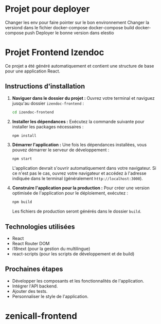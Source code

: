 # Projet pour deployer
Changer les env pour faire pointer sur le bon environnement
Changer la versiond dans le fichier docker-compose
docker-compose build
docker-compose push
Deployer le bonne version dans elestio

# Projet Frontend Izendoc

Ce projet a été généré automatiquement et contient une structure de base pour une application React.

## Instructions d'installation

1. **Naviguer dans le dossier du projet :**
   Ouvrez votre terminal et naviguez jusqu'au dossier `izendoc-frontend` :
   ```bash
   cd izendoc-frontend
   ```

2. **Installer les dépendances :**
   Exécutez la commande suivante pour installer les packages nécessaires :
   ```bash
   npm install
   ```

3. **Démarrer l'application :**
   Une fois les dépendances installées, vous pouvez démarrer le serveur de développement :
   ```bash
   npm start
   ```
   L'application devrait s'ouvrir automatiquement dans votre navigateur. Si ce n'est pas le cas, ouvrez votre navigateur et accédez à l'adresse indiquée dans le terminal (généralement `http://localhost:3000`).

4. **Construire l'application pour la production :**
    Pour créer une version optimisée de l'application pour le déploiement, exécutez :
    ```bash
    npm build
    ```
    Les fichiers de production seront générés dans le dossier `build`.

## Technologies utilisées

*   React
*   React Router DOM
*   i18next (pour la gestion du multilingue)
*   react-scripts (pour les scripts de développement et de build)

## Prochaines étapes

*   Développer les composants et les fonctionnalités de l'application.
*   Intégrer l'API backend.
*   Ajouter des tests.
*   Personnaliser le style de l'application.

# zenicall-frontend
